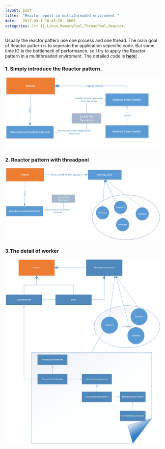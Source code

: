 ```yaml
---
layout: post
title:  "Reactor epoll in multithreaded enviroment "
date:   2017-03-1 10:45:20 -0600
categories: C++ 11,Linux,MemoryPool,ThreadPool,Reactor,
---
```

Usually the reactor pattern use one process and one thread. The main goal of Reactor pattern is to seperate the application sepecific code. But some time IO is the 
bottleneck of performance. so I try to apply the Reactor pattern in a multithreaded enviroment. The detailed code is
[**here**!](https://github.com/EthanHao/EpollServer) .


###  1. Simply introduce the Reactor pattern.   

![reactor](/img/epoll/reactor.png)

### 2. Reactor pattern with threadpool

  ![ReactorWithPool](/img/epoll/reactorWithPool.png)

### 3.The detail of worker

  ![Open](/img/epoll/ReactorMoreDetail.png)


  